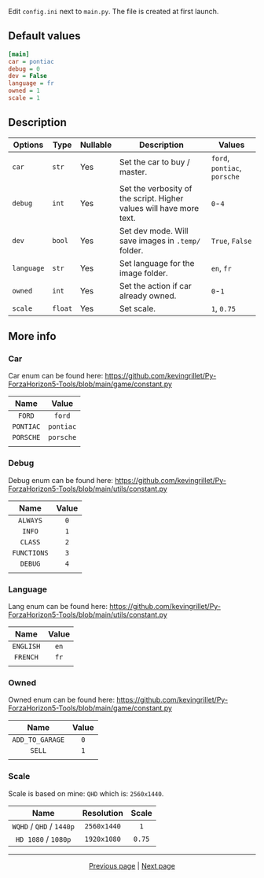Edit `config.ini` next to `main.py`. The file is created at first launch.

## Default values

```ini
[main]
car = pontiac
debug = 0
dev = False
language = fr
owned = 1
scale = 1
```

## Description

| Options    | Type    | Nullable | Description                                                         | Values                       |
|------------|---------|----------|---------------------------------------------------------------------|------------------------------|
| `car`      | `str`   | Yes      | Set the car to buy / master.                                        | `ford`, `pontiac`, `porsche` |
| `debug`    | `int`   | Yes      | Set the verbosity of the script. Higher values will have more text. | `0`-`4`                      |
| `dev`      | `bool`  | Yes      | Set dev mode. Will save images in `.temp/` folder.                  | `True`, `False`              |
| `language` | `str`   | Yes      | Set language for the image folder.                                  | `en`, `fr`                   |
| `owned`    | `int`   | Yes      | Set the action if car already owned.                                | `0`-`1`                      |
| `scale`    | `float` | Yes      | Set scale.                                                          | `1`, `0.75`                  |

## More info

### Car

Car enum can be found here: <https://github.com/kevingrillet/Py-ForzaHorizon5-Tools/blob/main/game/constant.py>

|   Name    |   Value   |
|:---------:|:---------:|
|  `FORD`   |  `ford`   |
| `PONTIAC` | `pontiac` |
| `PORSCHE` | `porsche` |
|           |           |

### Debug

Debug enum can be found here: <https://github.com/kevingrillet/Py-ForzaHorizon5-Tools/blob/main/utils/constant.py>

|    Name     | Value |
|:-----------:|:-----:|
|  `ALWAYS`   |  `0`  |
|   `INFO`    |  `1`  |
|   `CLASS`   |  `2`  |
| `FUNCTIONS` |  `3`  |
|   `DEBUG`   |  `4`  |
|             |       |

### Language

Lang enum can be found here: <https://github.com/kevingrillet/Py-ForzaHorizon5-Tools/blob/main/utils/constant.py>

|   Name    | Value |
|:---------:|:-----:|
| `ENGLISH` | `en`  |
| `FRENCH`  | `fr`  |
|           |       |

### Owned

Owned enum can be found here: <https://github.com/kevingrillet/Py-ForzaHorizon5-Tools/blob/main/game/constant.py>

|      Name       | Value |
|:---------------:|:-----:|
| `ADD_TO_GARAGE` |  `0`  |
|     `SELL`      |  `1`  |
|                 |       |

### Scale

Scale is based on mine: `QHD` which is: `2560x1440`.

|           Name           | Resolution  | Scale  |
|:------------------------:|:-----------:|:------:|
| `WQHD` / `QHD` / `1440p` | `2560x1440` |  `1`   |
|   `HD 1080` / `1080p`    | `1920x1080` | `0.75` |

<hr>

<div align="center">
<a href="https://github.com/kevingrillet/Py-ForzaHorizon5-Tools/wiki/Home">Previous page</a>
|
<a href="https://github.com/kevingrillet/Py-ForzaHorizon5-Tools/wiki/Requirements">Next page</a>
</div>
